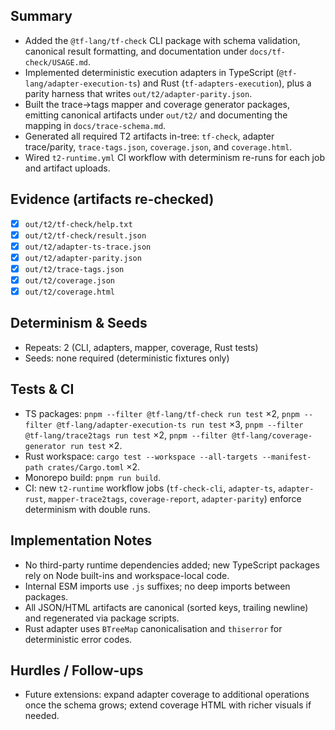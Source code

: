 ## Summary
- Added the `@tf-lang/tf-check` CLI package with schema validation, canonical result formatting, and documentation under `docs/tf-check/USAGE.md`.
- Implemented deterministic execution adapters in TypeScript (`@tf-lang/adapter-execution-ts`) and Rust (`tf-adapters-execution`), plus a parity harness that writes `out/t2/adapter-parity.json`.
- Built the trace→tags mapper and coverage generator packages, emitting canonical artifacts under `out/t2/` and documenting the mapping in `docs/trace-schema.md`.
- Generated all required T2 artifacts in-tree: `tf-check`, adapter trace/parity, `trace-tags.json`, `coverage.json`, and `coverage.html`.
- Wired `t2-runtime.yml` CI workflow with determinism re-runs for each job and artifact uploads.

## Evidence (artifacts re-checked)
- [x] `out/t2/tf-check/help.txt`
- [x] `out/t2/tf-check/result.json`
- [x] `out/t2/adapter-ts-trace.json`
- [x] `out/t2/adapter-parity.json`
- [x] `out/t2/trace-tags.json`
- [x] `out/t2/coverage.json`
- [x] `out/t2/coverage.html`

## Determinism & Seeds
- Repeats: 2 (CLI, adapters, mapper, coverage, Rust tests)
- Seeds: none required (deterministic fixtures only)

## Tests & CI
- TS packages: `pnpm --filter @tf-lang/tf-check run test` ×2, `pnpm --filter @tf-lang/adapter-execution-ts run test` ×3, `pnpm --filter @tf-lang/trace2tags run test` ×2, `pnpm --filter @tf-lang/coverage-generator run test` ×2.
- Rust workspace: `cargo test --workspace --all-targets --manifest-path crates/Cargo.toml` ×2.
- Monorepo build: `pnpm run build`.
- CI: new `t2-runtime` workflow jobs (`tf-check-cli`, `adapter-ts`, `adapter-rust`, `mapper-trace2tags`, `coverage-report`, `adapter-parity`) enforce determinism with double runs.

## Implementation Notes
- No third-party runtime dependencies added; new TypeScript packages rely on Node built-ins and workspace-local code.
- Internal ESM imports use `.js` suffixes; no deep imports between packages.
- All JSON/HTML artifacts are canonical (sorted keys, trailing newline) and regenerated via package scripts.
- Rust adapter uses `BTreeMap` canonicalisation and `thiserror` for deterministic error codes.

## Hurdles / Follow-ups
- Future extensions: expand adapter coverage to additional operations once the schema grows; extend coverage HTML with richer visuals if needed.
